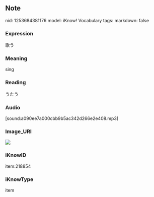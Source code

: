 ## Note
nid: 1253684381176
model: iKnow! Vocabulary
tags: 
markdown: false

### Expression
歌う

### Meaning
sing

### Reading
うたう

### Audio
[sound:a090ee7a000cbb9b5ac342d266e2e408.mp3]

### Image_URI
<img src="2ee03db628c1db9f459911219f9212e3.jpg">

### iKnowID
item:218854

### iKnowType
item
